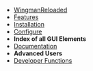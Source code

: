 - [WingmanReloaded](wingmanreloaded)
- [Features](features)
- [Installation](installation)
- [Configure](configure)
- **Index of all GUI Elements**
- [Documentation](/doc/)
- **Advanced Users**
- [Developer Functions](functions)
